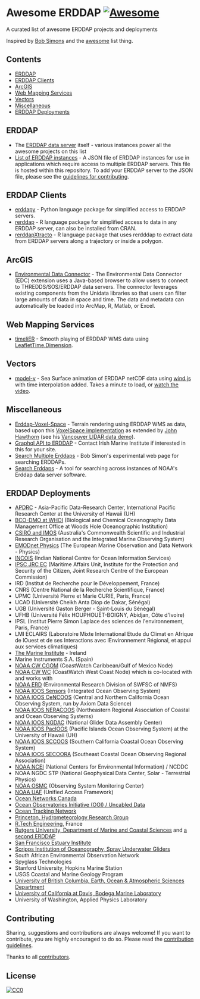 # Awesome ERDDAP [![Awesome](https://awesome.re/badge.svg)](https://github.com/sindresorhus/awesome)
A curated list of awesome ERDDAP projects and deployments

Inspired by [Bob Simons](https://github.com/BobSimons) and the [awesome](https://github.com/sindresorhus/awesome) list thing.

## Contents

- [ERDDAP](#erddap)
- [ERDDAP Clients](#erddap-clients)
- [ArcGIS](#arcgis)
- [Web Mapping Services](#web-mapping-services)
- [Vectors](#vectors)
- [Miscellaneous](#miscellaneous)
- [ERDDAP Deployments](#erddap-deployments)

## ERDDAP

- The [ERDDAP data server](https://github.com/BobSimons/erddap) itself - various instances power all the awesome projects on this list
- [List of ERDDAP instances](erddaps.json) - A JSON file of ERDDAP instances for use in applications which require access to multiple ERDDAP servers. This file is hosted within this repository. To add your ERDDAP server to the JSON file, please see the [guidelines for contributing](https://github.com/IrishMarineInstitute/awesome-erddap/blob/master/CONTRIBUTING.md).

## ERDDAP Clients

- [erddapy](https://ioos.github.io/erddapy/) - Python language package for simplified access to ERDDAP servers.
- [rerddap](https://github.com/ropensci/rerddap) - R language package for simplified access to data in any ERDDAP server, can also be installed from CRAN.
- [rerddapXtracto](https://github.com/rmendels/rerddapXtracto) - R language package that uses rerdddap to extract data from ERDDAP servers along a trajectory or inside a polygon.

## ArcGIS

- [Environmental Data Connector](http://asascience.com/software/downloads/) - The Environmental Data Connector (EDC) extension uses a Java-based browser to allow users to connect to THREDDS/SOS/ERDDAP data servers. The connector leverages existing components from the Unidata libraries so that users can filter large amounts of data in space and time. The data and metadata can automatically be loaded into ArcMap, R, Matlab, or Excel.

## Web Mapping Services

- [timeliER](https://irishmarineinstitute.github.io/timeliER/#IMI_CONN_3D) - Smooth playing of ERDDAP WMS data using [LeafletTime.Dimension](https://github.com/socib/Leaflet.TimeDimension).

## Vectors

- [model-v](http://digitalocean.ie/model-v/) - Sea Surface animation of ERDDAP netCDF data using [wind.js](https://github.com/Esri/wind-js) with time interpolation added. Takes a minute to load, or [watch the video](http://digitalocean.ie/model-v/connemara/).

## Miscellaneous

- [Erddap-Voxel-Space](https://irishmarineinstitute.github.io/Erddap-Voxel-Space/VoxelSpace.html) - Terrain rendering using ERDDAP WMS as data, based upon this  [VoxelSpace implementation](https://github.com/s-macke/VoxelSpace) as extended by [John Hawthorn](https://github.com/jhawthorn/VoxelSpace) (see his [Vancouver LIDAR data demo](https://jhawthorn.github.io/VoxelSpace/VoxelSpace.html)).
- [Graphql API to ERDDAP](https://api.digitalocean.ie/) - Contact Irish Marine Institute if interested in this for your site.
- [Search Multiple Erddaps](https://coastwatch.pfeg.noaa.gov/erddap/download/SearchMultipleERDDAPs.html) - Bob Simon's experimental web page for searching ERDDAPs.
- [Search Erddaps](https://github.com/IrishMarineInstitute/search-erddaps) - A tool for searching across instances of NOAA's Erddap data server software.

## ERDDAP Deployments

- [APDRC](http://apdrc.soest.hawaii.edu/erddap/index.html) - Asia-Pacific Data-Research Center, International Pacific Research Center at the University of Hawaii (UH)
- [BCO-DMO at WHOI](https://erddap.bco-dmo.org/erddap/index.html) (Biological and Chemical Oceanography Data Management Office at Woods Hole Oceanographic Institution)
- [CSIRO and IMOS](http://rs-data1-mel.csiro.au/erddap/index.html) (Australia's Commonwealth Scientific and Industrial Research Organisation and the Integrated Marine Observing System)
- [EMODnet Physics](http://erddap.emodnet-physics.eu/erddap/index.html) (The European Marine Observation and Data Network - Physics)
- [INCOIS](http://erddap.incois.gov.in/erddap/index.html) (Indian National Centre for Ocean Information Services)
- [IPSC JRC EC](https://bluehub.jrc.ec.europa.eu/erddap/index.html) (Maritime Affairs Unit, Institute for the Protection and Security of the Citizen, Joint Research Centre of the European Commission)
- IRD (Institut de Recherche pour le Développement, France)  
- CNRS (Centre National de la Recherche Scientifique, France)  
- UPMC (Université Pierre et Marie CURIE, Paris, France)  
- UCAD (Université Cheikh Anta Diop de Dakar, Sénégal)  
- UGB (Université Gaston Berger - Saint-Louis du Sénégal)  
- UFHB (Université Félix HOUPHOUËT-BOIGNY, Abidjan, Côte d'Ivoire)  
- IPSL (Institut Pierre Simon Laplace des sciences de l'environnement, Paris, France)  
- LMI ECLAIRS (Laboratoire Mixte International Etude du Climat en Afrique de lOuest et de ses Interactions avec lEnvironnement Régional, et appui aux services climatiques)
- [The Marine Institute](https://erddap.marine.ie/erddap/index.html) - Ireland
- Marine Instruments S.A. (Spain)
- [NOAA CW CGOM](http://cwcgom.aoml.noaa.gov/erddap/index.html) (CoastWatch Caribbean/Gulf of Mexico Node)
- [NOAA CW WC](https://coastwatch.pfeg.noaa.gov/erddap/index.html) (CoastWatch West Coast Node) which is co-located with and works with  
- [NOAA ERD](https://coastwatch.pfeg.noaa.gov/erddap/index.html) (Environmental Research Division of SWFSC of NMFS)
- [NOAA IOOS Sensors](http://erddap.sensors.ioos.us/erddap/) (Integrated Ocean Observing System)
- [NOAA IOOS CeNCOOS](http://erddap.axiomdatascience.com/erddap/index.html) (Central and Northern California Ocean Observing System, run by Axiom Data Science)
- [NOAA IOOS NERACOOS](http://www.neracoos.org/erddap/index.html) (Northeastern Regional Association of Coastal and Ocean Observing Systems)
- [NOAA IOOS NGDAC](https://data.ioos.us/gliders/erddap/index.html) (National Glider Data Assembly Center)
- [NOAA IOOS PacIOOS](http://oos.soest.hawaii.edu/erddap/index.html) (Pacific Islands Ocean Observing System) at the University of Hawaii (UH)
- [NOAA IOOS SCCOOS](http://sccoos.org/erddap/index.html) (Southern California Coastal Ocean Observing System)
- [NOAA IOOS SECOORA](http://erddap.secoora.org/erddap/index.html) (Southeast Coastal Ocean Observing Regional Association)
- [NOAA NCEI](https://ecowatch.ncddc.noaa.gov/erddap/index.html) (National Centers for Environmental Information) / NCDDC
- NOAA NGDC STP (National Geophysical Data Center, Solar - Terrestrial Physics)
- [NOAA OSMC](http://osmc.noaa.gov/erddap/index.html) (Observing System Monitoring Center)
- [NOAA UAF](https://upwell.pfeg.noaa.gov/erddap/index.html) (Unified Access Framework)
- [Ocean Networks Canada](http://dap.onc.uvic.ca/erddap/index.html)
- [Ocean Observatories Initiative (OOI) / Uncabled Data](https://erddap-uncabled.oceanobservatories.org/uncabled/erddap/index.html)
- [Ocean Tracking Network](https://members.oceantrack.org/erddap/index.html)
- [Princeton, Hydrometeorology Research Group](http://hydromet-thredds.princeton.edu:8000/erddap/index.html)
- [R.Tech Engineering](https://meteo.rtech.fr/erddap/index.html), France
- [Rutgers University, Department of Marine and Coastal Sciences](https://www.myroms.org:8080/erddap/) and [a second ERDDAP](http://tds.marine.rutgers.edu/erddap/info/index.html?page=1&itemsPerPage=1000)
- [San Francisco Estuary Institute](http://sfbaynutrients.sfei.org/erddap/index.html)
- [Scripps Institution of Oceanography, Spray Underwater Gliders](https://spraydata.ucsd.edu/erddap/index.html)
- South African Environmental Observation Network
- Spyglass Technologies
- Stanford University, Hopkins Marine Station
- USGS Coastal and Marine Geology Program
- [University of British Columbia, Earth, Ocean & Atmospheric Sciences Department](https://salishsea.eos.ubc.ca/erddap/index.html)
- [University of California at Davis, Bodega Marine Laboratory](http://bmlsc.ucdavis.edu:8080/erddap/index.html)
- University of Washington, Applied Physics Laboratory

## Contributing

Sharing, suggestions and contributions are always welcome! If you want to contribute, you are highly encouraged to do so. Please read the [contribution guidelines](CONTRIBUTING.md).

Thanks to all [contributors](https://github.com/IrishMarineInstitute/awesome-erddap/graphs/contributors).

## License

[![CC0](http://mirrors.creativecommons.org/presskit/buttons/88x31/svg/cc-zero.svg)](https://creativecommons.org/publicdomain/zero/1.0/)

